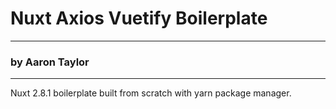 # Nuxt Axios Vuetify Boilerplate
---
### by Aaron Taylor
---

Nuxt 2.8.1 boilerplate built from scratch with yarn package manager.
